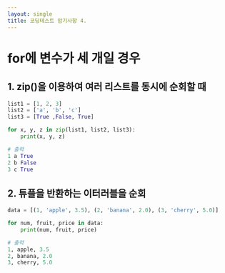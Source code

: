 ```yaml
---
layout: single
title: 코딩테스트 암기사항 4. 
---
```


# for에 변수가 세 개일 경우  

## 1. zip()을 이용하여 여러 리스트를 동시에 순회할 때 

```python
list1 = [1, 2, 3]
list2 = ['a', 'b', 'c']
list3 = [True ,False, True]

for x, y, z in zip(list1, list2, list3):
    print(x, y, z)

# 출력 
1 a True
2 b False
3 c True
```

## 2. 튜플을 반환하는 이터러블을 순회 

```python
data = [(1, 'apple', 3.5), (2, 'banana', 2.0), (3, 'cherry', 5.0)]

for num, fruit, price in data:
    print(num, fruit, price)

# 출력
1, apple, 3.5
2, banana, 2.0
3, cherry, 5.0 
```
